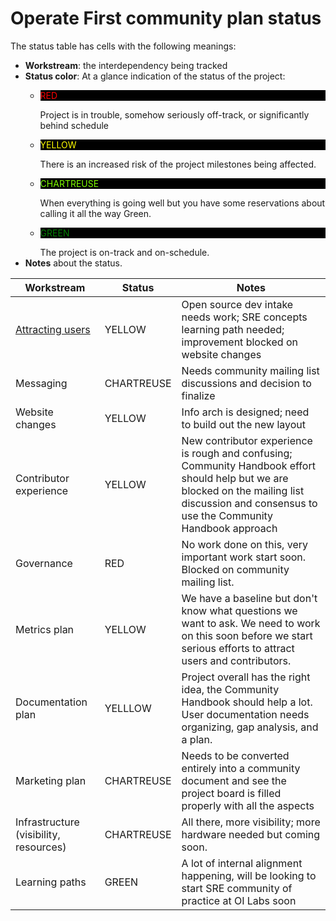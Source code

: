 # Operate First community plan status

The status table has cells with the following meanings:
* **Workstream**: the interdependency being tracked
* **Status color**: At a glance indication of the status of the project:
  * <p style="color:red; background-color:black">RED</p>Project is in trouble, somehow seriously off-track, or significantly behind schedule
  * <p style="color:yellow; background-color:black">YELLOW</p> There is an increased risk of the project milestones being affected.
  * <p style="color:chartreuse; background-color:black">CHARTREUSE</p>When everything is going well but you have some reservations about calling it all the way Green.
  * <p style="color:green; background-color:black">GREEN</p>The project is on-track and on-schedule.
* **Notes** about the status.

**Workstream** | **Status** | **Notes**
---------------|------------|----------
[Attracting users](1) | YELLOW | Open source dev intake needs work; SRE concepts learning path needed; improvement blocked on website changes
Messaging | CHARTREUSE | Needs community mailing list discussions and decision to finalize
Website changes | YELLOW | Info arch is designed; need to build out the new layout
Contributor experience | YELLOW | New contributor experience is rough and confusing; Community Handbook effort should help but we are blocked on the mailing list discussion and consensus to use the Community Handbook approach
Governance | RED | No work done on this, very important work start soon. Blocked on community mailing list.
Metrics plan | YELLOW | We have a baseline but don't know what questions we want to ask. We need to work on this soon before we start serious efforts to attract users and contributors.
Documentation plan | YELLLOW | Project overall has the right idea, the Community Handbook should help a lot. User documentation needs organizing, gap analysis, and a plan.
Marketing plan | CHARTREUSE | Needs to be converted entirely into a community document and see the project board is filled properly with all the aspects
Infrastructure (visibility, resources) | CHARTREUSE | All there, more visibility; more hardware needed but coming soon.
Learning paths | GREEN | A lot of internal alignment happening, will be looking to start SRE community of practice at OI Labs soon

[1]:https://github.com/orgs/operate-first/projects/16?card_filter_query=label%3Aarea%2Fuser
